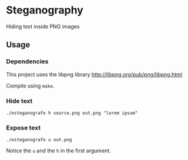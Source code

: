 # Steganography
Hiding text inside PNG images

## Usage
### Dependencies
This project uses the libpng library 
http://libpng.org/pub/png/libpng.html

Compile using `make`.
### Hide text
`./esteganografo h source.png out.png "lorem ipsum"`
### Expose text
`./esteganografo u out.png`

Notice the `u` and the `h` in the first argument.



